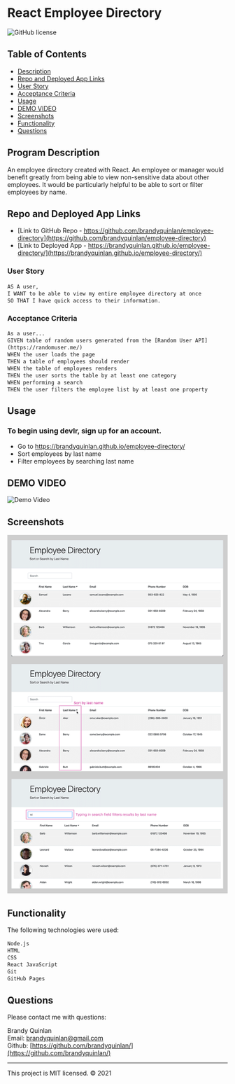 # React Employee Directory
![GitHub license](https://img.shields.io/badge/License-MIT-orange)

## Table of Contents

- [Description](#program-description)
- [Repo and Deployed App Links](#repo-and-deployed-app-links)
- [User Story](#user-story)
- [Acceptance Criteria](#acceptance-criteria)
- [Usage](#usage)
- [DEMO VIDEO](#DEMO-VIDEO)
- [Screenshots](#screenshots)
- [Functionality](#functionality)
- [Questions](#questions)

## Program Description
An employee directory created with React. An employee or manager would benefit greatly from being able to view non-sensitive data about other employees. It would be particularly helpful to be able to sort or filter employees by name.

## Repo and Deployed App Links
* [Link to GitHub Repo - https://github.com/brandyquinlan/employee-directory](https://github.com/brandyquinlan/employee-directory)
* [Link to Deployed App - https://brandyquinlan.github.io/employee-directory/](https://brandyquinlan.github.io/employee-directory/)

### User Story

```
AS A user, 
I WANT to be able to view my entire employee directory at once
SO THAT I have quick access to their information.
```

### Acceptance Criteria

```
As a user...
GIVEN table of random users generated from the [Random User API](https://randomuser.me/)
WHEN the user loads the page
THEN a table of employees should render
WHEN the table of employees renders
THEN the user sorts the table by at least one category
WHEN performing a search
THEN the user filters the employee list by at least one property
```
## Usage
### To begin using devlr, sign up for an account.

- Go to https://brandyquinlan.github.io/employee-directory/
- Sort employees by last name
- Filter employees by searching last name

## DEMO VIDEO
![Demo Video](/public/employee-directory.gif)

## Screenshots
![Screenshots](/public/screenshots-employee-directory.png)

## Functionality

The following technologies were used:
```
Node.js
HTML
CSS
React JavaScript
Git
GitHub Pages
```

## Questions
Please contact me with questions:

Brandy Quinlan
<br>
Email: <brandyquinlan@gmail.com>
<br>
Github: [https://github.com/brandyquinlan/](https://github.com/brandyquinlan/)

---
This project is MIT licensed. &copy; 2021


